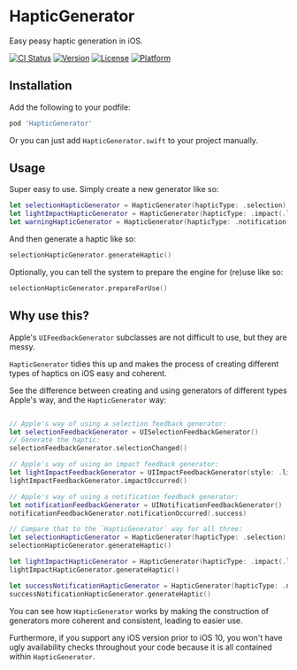# HapticGenerator
Easy peasy haptic generation in iOS.

[![CI Status](http://img.shields.io/travis/kanecheshire/HapticGenerator.svg?style=flat)](https://travis-ci.org/kanecheshire/HapticGenerator)
[![Version](https://img.shields.io/cocoapods/v/HapticGenerator.svg?style=flat)](http://cocoapods.org/pods/HapticGenerator)
[![License](https://img.shields.io/cocoapods/l/HapticGenerator.svg?style=flat)](http://cocoapods.org/pods/HapticGenerator)
[![Platform](https://img.shields.io/cocoapods/p/HapticGenerator.svg?style=flat)](http://cocoapods.org/pods/HapticGenerator)

## Installation

Add the following to your podfile:

```ruby
pod 'HapticGenerator'
```

Or you can just add `HapticGenerator.swift` to your project manually.

## Usage

Super easy to use. Simply create a new generator like so:

```swift
let selectionHapticGenerator = HapticGenerator(hapticType: .selection)
let lightImpactHapticGenerator = HapticGenerator(hapticType: .impact(.light))
let warningHapticGenerator = HapticGenerator(hapticType: .notification(.warning))
```

And then generate a haptic like so:

```swift
selectionHapticGenerator.generateHaptic()
```

Optionally, you can tell the system to prepare the engine for (re)use like so:

```swift
selectionHapticGenerator.prepareForUse()
```

## Why use this?

Apple's `UIFeedbackGenerator` subclasses are not difficult to use, but they are messy.

`HapticGenerator` tidies this up and makes the process of creating different types of haptics on iOS easy and coherent.

See the difference between creating and using generators of different types Apple's way, and the `HapticGenerator` way:

```swift

// Apple's way of using a selection feedback generator:
let selectionFeedbackGenerator = UISelectionFeedbackGenerator()
// Generate the haptic:
selectionFeedbackGenerator.selectionChanged()

// Apple's way of using an impact feedback generator:
let lightImpactFeedbackGenerator = UIImpactFeedbackGenerator(style: .light)
lightImpactFeedbackGenerator.impactOccurred()

// Apple's way of using a notification feedback generator:
let notificationFeedbackGenerator = UINotificationFeedbackGenerator()
notificationFeedbackGenerator.notificationOccurred(.success)

// Compare that to the `HapticGenerator` way for all three:
let selectionHapticGenerator = HapticGenerator(hapticType: .selection)
selectionHapticGenerator.generateHaptic()

let lightImpactHapticGenerator = HapticGenerator(hapticType: .impact(.light))
lightImpactHapticGenerator.generateHaptic()

let successNotificationHapticGenerator = HapticGenerator(hapticType: .notification(.success))
successNotificationHapticGenerator.generateHaptic()

```

You can see how `HapticGenerator` works by making the construction of generators more coherent and consistent, leading to easier use.

Furthermore, if you support any iOS version prior to iOS 10, you won't have ugly availability checks throughout your code because it is all contained within `HapticGenerator`.

